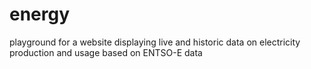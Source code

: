 # energy
playground for a website displaying live and historic data on electricity production and usage based on ENTSO-E data
